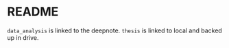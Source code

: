 # README

`data_analysis` is linked to the deepnote.
`thesis` is linked to local and backed up in drive. 
